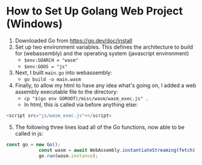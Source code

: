 # How to Set Up Golang Web Project (Windows)

1. Downloaded Go from https://go.dev/doc/install
2. Set up two environment variables. This defines the architecture to build for (webassembly) and the operating system (javascript environment)  
    * ```$env:GOARCH = "wasm"```
    * ```$env:GOOS = "js"```
3. Next, I built ```main.go``` into webassembly:
    * ```go build -o main.wasm```
4. Finally, to allow my html to have any idea what's going on, I added a web assembly executable file to the directory:
    * ```cp "$(go env GOROOT)/misc/wasm/wasm_exec.js" .```
    * In html, this is called via before anything else:
```js
<script src="js/wasm_exec.js"></script>
```
5. The following three lines load all of the Go functions, now able to be called in js:
```js
const go = new Go();
            const wasm = await WebAssembly.instantiateStreaming(fetch('main.wasm'), go.importObject);
            go.run(wasm.instance);
```